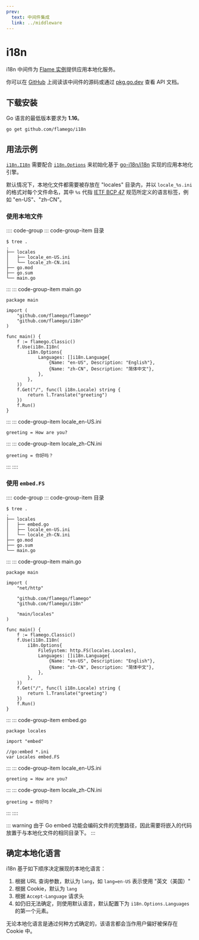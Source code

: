 ```yaml
---
prev:
  text: 中间件集成
  link: ../middleware
---
```


# i18n

i18n 中间件为 [Flame 实例](../core-concepts.md#实例)提供应用本地化服务。

你可以在 [GitHub](https://github.com/flamego/i18n) 上阅读该中间件的源码或通过 [pkg.go.dev](https://pkg.go.dev/github.com/flamego/i18n?tab=doc) 查看 API 文档。

## 下载安装

Go 语言的最低版本要求为 **1.16**。

```:no-line-numbers
go get github.com/flamego/i18n
```

## 用法示例

[`i18n.I18n`](https://pkg.go.dev/github.com/flamego/i18n#I18n) 需要配合 [`i18n.Options`](https://pkg.go.dev/github.com/flamego/i18n#Options) 来初始化基于 [go-i18n/i18n](https://github.com/go-i18n/i18n) 实现的应用本地化引擎。

默认情况下，本地化文件都需要被存放在 "locales" 目录内，并以 `locale_%s.ini` 的格式对每个文件命名，其中 `%s` 代指 [IETF BCP 47](https://en.wikipedia.org/wiki/IETF_language_tag) 规范所定义的语言标签，例如 "en-US"、"zh-CN"。

### 使用本地文件

:::: code-group
::: code-group-item 目录
```:no-line-numbers
$ tree .
.
├── locales
│   ├── locale_en-US.ini
│   └── locale_zh-CN.ini
├── go.mod
├── go.sum
└── main.go
```
:::
::: code-group-item main.go
```go:no-line-numbers
package main

import (
	"github.com/flamego/flamego"
	"github.com/flamego/i18n"
)

func main() {
	f := flamego.Classic()
	f.Use(i18n.I18n(
		i18n.Options{
			Languages: []i18n.Language{
				{Name: "en-US", Description: "English"},
				{Name: "zh-CN", Description: "简体中文"},
			},
		},
	))
	f.Get("/", func(l i18n.Locale) string {
		return l.Translate("greeting")
	})
	f.Run()
}
```
:::
::: code-group-item locale_en-US.ini
```ini:no-line-numbers
greeting = How are you?
```
:::
::: code-group-item locale_zh-CN.ini
```ini:no-line-numbers
greeting = 你好吗？
```
:::
::::

### 使用 `embed.FS`

:::: code-group
::: code-group-item 目录
```:no-line-numbers
$ tree .
.
├── locales
│   ├── embed.go
│   ├── locale_en-US.ini
│   └── locale_zh-CN.ini
├── go.mod
├── go.sum
└── main.go
```
:::
::: code-group-item main.go
```go:no-line-numbers
package main

import (
	"net/http"

	"github.com/flamego/flamego"
	"github.com/flamego/i18n"

	"main/locales"
)

func main() {
	f := flamego.Classic()
	f.Use(i18n.I18n(
		i18n.Options{
			FileSystem: http.FS(locales.Locales),
			Languages: []i18n.Language{
				{Name: "en-US", Description: "English"},
				{Name: "zh-CN", Description: "简体中文"},
			},
		},
	))
	f.Get("/", func(l i18n.Locale) string {
		return l.Translate("greeting")
	})
	f.Run()
}
```
:::
::: code-group-item embed.go
```go:no-line-numbers
package locales

import "embed"

//go:embed *.ini
var Locales embed.FS
```
:::
::: code-group-item locale_en-US.ini
```ini:no-line-numbers
greeting = How are you?
```
:::
::: code-group-item locale_zh-CN.ini
```ini:no-line-numbers
greeting = 你好吗？
```
:::
::::

::: warning
由于 Go embed 功能会编码文件的完整路径，因此需要将嵌入的代码放置于与本地化文件的相同目录下。
:::

## 确定本地化语言

i18n 基于如下顺序决定展现的本地化语言：

1. 根据 URL 查询参数，默认为 `lang`，如 `lang=en-US` 表示使用 "英文（美国）"
1. 根据 Cookie，默认为 `lang`
1. 根据 `Accept-Language` 请求头
1. 如仍旧无法确定，则使用默认语言，默认配置下为 `i18n.Options.Languages` 的第一个元素。

无论本地化语言是通过何种方式确定的，该语言都会当作用户偏好被保存在 Cookie 中。

